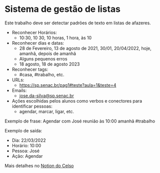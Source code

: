 # Sistema de gestão de listas

Este trabalho deve ser detectar padrões de texto em listas de afazeres. 

- Reconhecer Horários:
  - 10:30, 10 30, 10 horas, 1 hora, às 10
- Reconhecer dias e datas:
  - 28 de Fevereiro, 13 de agosto de 2021, 30/01, 20/04/2022, hoje, amanhã, depois de amanhã
  - Alguns pequenos erros
  - 18 agosto, 18 de agosto 2023
- Reconhecer tags:
  - #casa, #trabalho, etc.
- URLs:
  - https://sp.senac.br/pag1#teste?aula=1&teste=4
- Emails:
  - jose.da-silva@sp.senac.br
- Ações escolhidas pelos alunos como verbos e conectores para identificar pessoas:
  - agendar, marcar, ligar, etc.

Exemplo de frase: Agendar com José reunião às 10:00 amanhã #trabalho

Exemplo de saída:
- Dia: 22/03/2022
- Horário: 10:00
- Pessoa: José
- Ação: Agendar

Mais detalhes no [Notion do Celso](https://crivelaro.notion.site/Regex-Reconhecedor-em-Lista-de-afazeres-514db4bb8d43463ca9d0bc988fc102c7)

